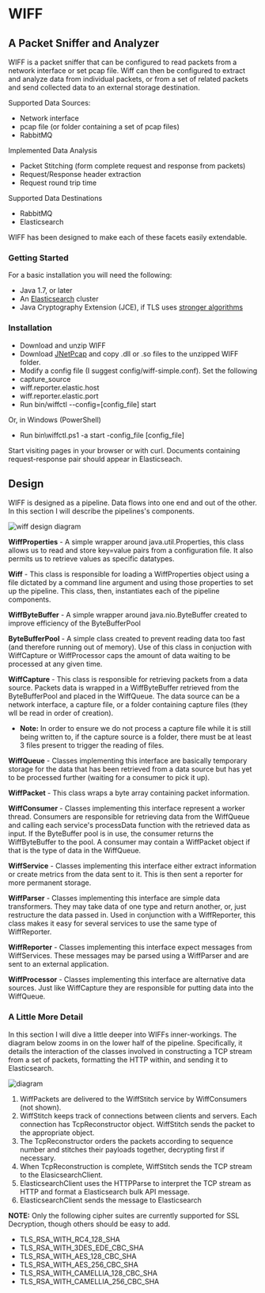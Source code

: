 # WIFF 

## A Packet Sniffer and Analyzer

WIFF is a packet sniffer that can be configured to read packets from a network interface or set pcap file. Wiff can then be configured to extract and analyze data from individual packets, or from a set of related packets and send collected data to an external storage destination.

Supported Data Sources:

* Network interface
* pcap file (or folder containing a set of pcap files)
* RabbitMQ

Implemented Data Analysis

* Packet Stitching (form complete request and response from packets)
* Request/Response header extraction
* Request round trip time

Supported Data Destinations

* RabbitMQ
* Elasticsearch


WIFF has been designed to make each of these facets easily extendable.

### Getting Started

For a basic installation you will need the following:

* Java 1.7, or later
* An [Elasticsearch](https://github.com/elasticsearch/elasticsearch) cluster
* Java Cryptography Extension (JCE), if TLS uses [stronger algorithms](http://docs.oracle.com/javase/7/docs/technotes/guides/security/SunProviders.html#importlimits)


### Installation

* Download and unzip WIFF
* Download [JNetPcap](http://jnetpcap.com/download) and copy .dll or .so files to the unzipped WIFF folder. 
* Modify a config file (I suggest config/wiff-simple.conf). Set the following
 * capture_source
 * wiff.reporter.elastic.host
 * wiff.reporter.elastic.port
* Run bin/wiffctl --config=[config_file] start  

Or, in Windows (PowerShell) 

* Run bin\wiffctl.ps1 -a start -config_file [config_file]

Start visiting pages in your browser or with curl. Documents containing request-response pair should appear in Elasticseach.

## Design

WIFF is designed as a pipeline. Data flows into one end and out of the other. In this section I will describe the pipelines's components.

![wiff design diagram](https://github.com/wayfair/wiff/raw/master/wiff_diagram.png)

**WiffProperties** - A simple wrapper around java.util.Properties, this class allows us to read and store key=value pairs from a configuration file. It also permits us to retrieve values as specific datatypes.

**Wiff** - This class is responsible for loading a WiffProperties object using a file dictated by a command line argument and using those properties to set up the pipeline. This class, then, instantiates each of the pipeline components.

**WiffByteBuffer** - A simple wrapper around java.nio.ByteBuffer created to improve efficiency of the ByteBufferPool

**ByteBufferPool** - A simple class created to prevent reading data too fast (and therefore running out of memory). Use of this class in conjuction with WiffCapture or WiffProcessor caps the amount of data waiting to be processed at any given time.

**WiffCapture** - This class is responsible for retrieving packets from a data source. Packets data is wrapped in a WiffByteBuffer retrieved from the ByteBufferPool and placed in the WiffQueue. The data source can be a network interface, a capture file, or a folder containing capture files (they wll be read in order of creation). 

* **Note:** In order to ensure we do not process a capture file while it is still being written to, if the capture source is a folder, there must be at least 3 files present to trigger the reading of files.

**WiffQueue** - Classes implementing this interface are basically temporary storage for the data that has been retrieved from a data source but has yet to be processed further (waiting for a consumer to pick it up).

**WiffPacket** - This class wraps a byte array containing packet information.

**WiffConsumer** - Classes implementing this interface represent a worker thread. Consumers are responsible for retrieving data from the WiffQueue and calling each service's processData function with the retrieved data as input. If the ByteBuffer pool is in use, the consumer returns the WiffByteBuffer to the pool. A consumer may contain a WiffPacket object if that is the type of data in the WiffQueue.

**WiffService** - Classes implementing this interface either extract information or create metrics from the data sent to it. This is then sent a reporter for more permanent storage.

**WiffParser** - Classes implementing this interface are simple data transformers. They may take data of one type and return another, or, just restructure the data passed in. Used in conjunction with a WiffReporter, this class makes it easy for several services to use the same type of WiffReporter.

**WiffReporter** - Classes implementing this interface expect messages from WiffServices. These messages may be parsed using a WiffParser and are sent to an external application.

**WiffProcessor** - Classes implementing this interface are alternative data sources. Just like WiffCapture they are responsible for putting data into the WiffQueue.

### A Little More Detail 

In this section I will dive a little deeper into WIFFs inner-workings. The diagram below zooms in on the lower half of the pipeline. Specifically, it details the interaction of the classes involved in constructing a TCP stream from a set of packets, formatting the HTTP within, and sending it to Elasticsearch.

![diagram](https://github.com/wayfair/wiff/raw/master/wiff_http_parsing.png)

1. WiffPackets are delivered to the WiffStitch service by WiffConsumers (not shown).
2. WiffStitch keeps track of connections between clients and servers. Each connection has TcpReconstructor object. WiffStitch sends the packet to the appropriate object.
3. The TcpReconstructor orders the packets according to sequence number and stitches their payloads together, decrypting first if necessary.
4. When TcpReconstruction is complete, WiffStitch sends the TCP stream to the ElasicsearchClient.
5. ElasticsearchClient uses the HTTPParse to interpret the TCP stream as HTTP and format a Elasticsearch bulk API message.
6. ElasticsearchClient sends the message to Elasticsearch 

**NOTE:** Only the following cipher suites are currently supported for SSL Decryption, though others should be easy to add.

* TLS_RSA_WITH_RC4_128_SHA
* TLS_RSA_WITH_3DES_EDE_CBC_SHA
* TLS_RSA_WITH_AES_128_CBC_SHA
* TLS_RSA_WITH_AES_256_CBC_SHA
* TLS_RSA_WITH_CAMELLIA_128_CBC_SHA
* TLS_RSA_WITH_CAMELLIA_256_CBC_SHA
